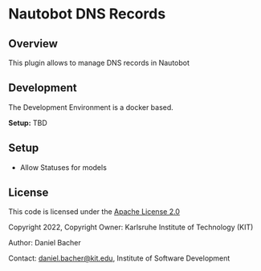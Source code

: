 # Nautobot DNS Records

## Overview
This plugin allows to manage DNS records in Nautobot

## Development

The Development Environment is a docker based.

**Setup:**
TBD

## Setup

- Allow Statuses for models

## License

This code is licensed under the [Apache License 2.0](LICENSE)

Copyright 2022, Copyright Owner: Karlsruhe Institute of Technology (KIT)

Author: Daniel Bacher

Contact: daniel.bacher@kit.edu, Institute of Software Development

